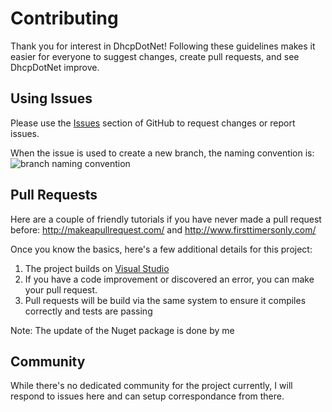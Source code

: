 # Contributing
Thank you for interest in DhcpDotNet!
Following these guidelines makes it easier for everyone to suggest changes, create pull requests, and see DhcpDotNet improve.

## Using Issues
Please use the [Issues](https://github.com/Marschall-dev/DhcpDotNet/issues) section of GitHub to request changes or report issues.

When the issue is used to create a new branch, the naming convention is:
![branch naming convention](https://deepsource.io/images/blog/git-branch-naming-conventions/branch-naming-example.png)


## Pull Requests
Here are a couple of friendly tutorials if you have never made a pull request before:
http://makeapullrequest.com/ and http://www.firsttimersonly.com/

Once you know the basics, here's a few additional details for this project:

1. The project builds on [Visual Studio](https://visualstudio.microsoft.com)
2. If you have a code improvement or discovered an error, you can make your pull request.
3. Pull requests will be build via the same system to ensure it compiles correctly and tests are passing

Note: The update of the Nuget package is done by me

## Community
While there's no dedicated community for the project currently,
I will respond to issues here and can setup correspondance from there.
